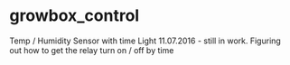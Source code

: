 # growbox_control
Temp / Humidity Sensor with time Light
11.07.2016 - still in work. Figuring out how to get the relay turn on / off by time

